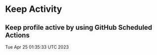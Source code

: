 # Keep Activity 
Keep profile active by using GitHub Scheduled Actions
--- 
Tue Apr 25 01:35:33 UTC 2023